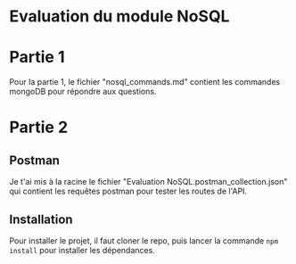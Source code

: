 # Evaluation du module NoSQL

# Partie 1
Pour la partie 1, le fichier "nosql_commands.md" contient les commandes mongoDB pour répondre aux questions.

# Partie 2

## Postman
Je t'ai mis à la racine le fichier "Evaluation NoSQL.postman_collection.json" qui contient les requêtes postman pour tester les routes de l'API.

## Installation
Pour installer le projet, il faut cloner le repo, puis lancer la commande `npm install` pour installer les dépendances.


